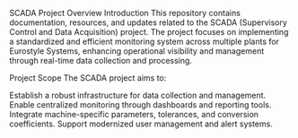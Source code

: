 SCADA Project Overview
Introduction
This repository contains documentation, resources, and updates related to the SCADA (Supervisory Control and Data Acquisition) project. The project focuses on implementing a standardized and efficient monitoring system across multiple plants for Eurostyle Systems, enhancing operational visibility and management through real-time data collection and processing.

Project Scope
The SCADA project aims to:

Establish a robust infrastructure for data collection and management.
Enable centralized monitoring through dashboards and reporting tools.
Integrate machine-specific parameters, tolerances, and conversion coefficients.
Support modernized user management and alert systems.
